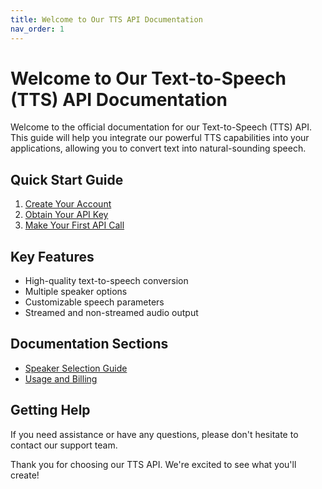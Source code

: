 ```yaml
---
title: Welcome to Our TTS API Documentation
nav_order: 1
---
```


# Welcome to Our Text-to-Speech (TTS) API Documentation

Welcome to the official documentation for our Text-to-Speech (TTS) API. This guide will help you integrate our powerful TTS capabilities into your applications, allowing you to convert text into natural-sounding speech.

## Quick Start Guide

1. [Create Your Account](docs/account-creation.md)
2. [Obtain Your API Key](docs/api-key.md)
3. [Make Your First API Call](docs/first-call.md)

## Key Features

- High-quality text-to-speech conversion
- Multiple speaker options
- Customizable speech parameters
- Streamed and non-streamed audio output

## Documentation Sections

- [Speaker Selection Guide](docs/speaker-selection.md)
- [Usage and Billing](docs/usage-billing.md)

## Getting Help

If you need assistance or have any questions, please don't hesitate to contact our support team.

Thank you for choosing our TTS API. We're excited to see what you'll create!
